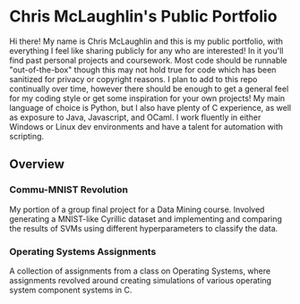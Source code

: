 # Chris McLaughlin's Public Portfolio

Hi there! My name is Chris McLaughlin and this is my public portfolio, with everything I feel like sharing publicly for any who are interested! In it you'll find past personal projects and coursework. Most code should be runnable "out-of-the-box" though this may not hold true for code which has been sanitized for privacy or copyright reasons. I plan to add to this repo continually over time, however there should be enough to get a general feel for my coding style or get some inspiration for your own projects! My main language of choice is Python, but I also have plenty of C experience, as well as exposure to Java, Javascript, and OCaml. I work fluently in either Windows or Linux dev environments and have a talent for automation with scripting.

## Overview
### Commu-MNIST Revolution
My portion of a group final project for a Data Mining course. Involved generating a MNIST-like Cyrillic dataset and implementing and comparing the results of SVMs using different hyperparameters to classify the data.

### Operating Systems Assignments
A collection of assignments from a class on Operating Systems, where assignments revolved around creating simulations of various operating system component systems in C.
